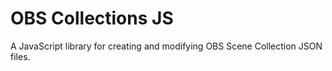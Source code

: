 # OBS Collections JS

A JavaScript library for creating and modifying OBS Scene Collection JSON files.
